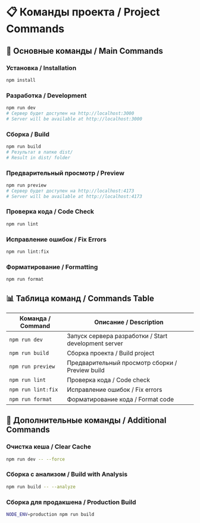 # 📋 Команды проекта / Project Commands

## 🚀 Основные команды / Main Commands

### Установка / Installation
```bash
npm install
```

### Разработка / Development
```bash
npm run dev
# Сервер будет доступен на http://localhost:3000
# Server will be available at http://localhost:3000
```

### Сборка / Build
```bash
npm run build
# Результат в папке dist/
# Result in dist/ folder
```

### Предварительный просмотр / Preview
```bash
npm run preview
# Сервер будет доступен на http://localhost:4173
# Server will be available at http://localhost:4173
```

### Проверка кода / Code Check
```bash
npm run lint
```

### Исправление ошибок / Fix Errors
```bash
npm run lint:fix
```

### Форматирование / Formatting
```bash
npm run format
```

## 📊 Таблица команд / Commands Table

| Команда / Command | Описание / Description |
|-------------------|------------------------|
| `npm run dev` | Запуск сервера разработки / Start development server |
| `npm run build` | Сборка проекта / Build project |
| `npm run preview` | Предварительный просмотр сборки / Preview build |
| `npm run lint` | Проверка кода / Code check |
| `npm run lint:fix` | Исправление ошибок / Fix errors |
| `npm run format` | Форматирование кода / Format code |

## 🔧 Дополнительные команды / Additional Commands

### Очистка кеша / Clear Cache
```bash
npm run dev -- --force
```

### Сборка с анализом / Build with Analysis
```bash
npm run build -- --analyze
```

### Сборка для продакшена / Production Build
```bash
NODE_ENV=production npm run build
```
